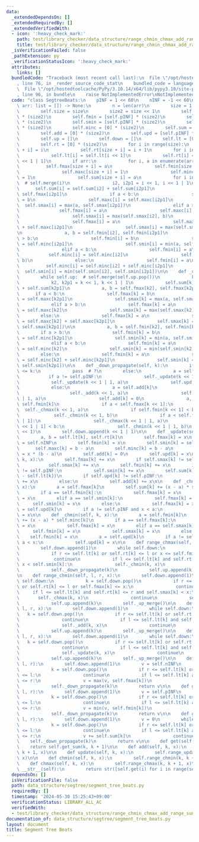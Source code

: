 ```yaml
---
data:
  _extendedDependsOn: []
  _extendedRequiredBy: []
  _extendedVerifiedWith:
  - icon: ':heavy_check_mark:'
    path: test/library_checker/data_structure/range_chmin_chmax_add_range_sum.test.py
    title: test/library_checker/data_structure/range_chmin_chmax_add_range_sum.test.py
  _isVerificationFailed: false
  _pathExtension: py
  _verificationStatusIcon: ':heavy_check_mark:'
  attributes:
    links: []
  bundledCode: "Traceback (most recent call last):\n  File \"/opt/hostedtoolcache/PyPy/3.10.14/x64/lib/pypy3.10/site-packages/onlinejudge_verify/documentation/build.py\"\
    , line 76, in _render_source_code_stat\n    bundled_code = language.bundle(\n\
    \  File \"/opt/hostedtoolcache/PyPy/3.10.14/x64/lib/pypy3.10/site-packages/onlinejudge_verify/languages/python.py\"\
    , line 96, in bundle\n    raise NotImplementedError\nNotImplementedError\n"
  code: "class SegtreeBeats:\n    pINF = 1 << 60\n    nINF = -1 << 60\n\n    def __init__(self,\
    \ arr: list = []) -> None:\n        n = len(arr)\n        size = 1 << (n - 1).bit_length()\n\
    \        self.size = size\n        size2 = size << 1\n        self.fmax = [self.nINF]\
    \ * (size2)\n        self.fmin = [self.pINF] * (size2)\n        self.smax = [self.nINF]\
    \ * (size2)\n        self.smin = [self.pINF] * (size2)\n        self.maxc = [0]\
    \ * (size2)\n        self.minc = [0] * (size2)\n        self.sum = [0] * (size2)\n\
    \        self.add = [0] * (size2)\n        self.upd = [self.pINF] * (size2)\n\
    \        self.up = []\n        self.down = []\n        self.lt = [0] * (size2)\n\
    \        self.rt = [0] * (size2)\n        for i in range(size):\n            self.lt[size\
    \ + i] = i\n            self.rt[size + i] = i + 1\n        for i in range(size)[::-1]:\n\
    \            self.lt[i] = self.lt[i << 1]\n            self.rt[i] = self.rt[i\
    \ << 1 | 1]\n        if arr:\n            for i, a in enumerate(arr):\n      \
    \          self.fmax[size + i] = a\n                self.fmin[size + i] = a\n\
    \                self.maxc[size + i] = 1\n                self.minc[size + i]\
    \ = 1\n                self.sum[size + i] = a\n            for i in range(1, size)[::-1]:\
    \  # self.merge(i)\n                i2, i2p1 = i << 1, i << 1 | 1\n          \
    \      self.sum[i] = self.sum[i2] + self.sum[i2p1]\n                a, b = self.fmax[i2],\
    \ self.fmax[i2p1]\n                if a < b:\n                    self.fmax[i]\
    \ = b\n                    self.maxc[i] = self.maxc[i2p1]\n                  \
    \  self.smax[i] = max(a, self.smax[i2p1])\n                elif a > b:\n     \
    \               self.fmax[i] = a\n                    self.maxc[i] = self.maxc[i2]\n\
    \                    self.smax[i] = max(self.smax[i2], b)\n                else:\n\
    \                    self.fmax[i] = a\n                    self.maxc[i] = self.maxc[i2]\
    \ + self.maxc[i2p1]\n                    self.smax[i] = max(self.smax[i2], self.smax[i2p1])\n\
    \n                a, b = self.fmin[i2], self.fmin[i2p1]\n                if a\
    \ > b:\n                    self.fmin[i] = b\n                    self.minc[i]\
    \ = self.minc[i2p1]\n                    self.smin[i] = min(a, self.smin[i2p1])\n\
    \                elif a < b:\n                    self.fmin[i] = a\n         \
    \           self.minc[i] = self.minc[i2]\n                    self.smin[i] = min(self.smin[i2],\
    \ b)\n                else:\n                    self.fmin[i] = a\n          \
    \          self.minc[i] = self.minc[i2] + self.minc[i2p1]\n                  \
    \  self.smin[i] = min(self.smin[i2], self.smin[i2p1])\n\n    def _up_merge(self):\n\
    \        while self.up:  # self.merge(self.up.pop())\n            k = self.up.pop()\n\
    \            k2, k2p1 = k << 1, k << 1 | 1\n            self.sum[k] = self.sum[k2]\
    \ + self.sum[k2p1]\n            a, b = self.fmax[k2], self.fmax[k2p1]\n      \
    \      if a < b:\n                self.fmax[k] = b\n                self.maxc[k]\
    \ = self.maxc[k2p1]\n                self.smax[k] = max(a, self.smax[k2p1])\n\
    \            elif a > b:\n                self.fmax[k] = a\n                self.maxc[k]\
    \ = self.maxc[k2]\n                self.smax[k] = max(self.smax[k2], b)\n    \
    \        else:\n                self.fmax[k] = a\n                self.maxc[k]\
    \ = self.maxc[k2] + self.maxc[k2p1]\n                self.smax[k] = max(self.smax[k2],\
    \ self.smax[k2p1])\n\n            a, b = self.fmin[k2], self.fmin[k2p1]\n    \
    \        if a > b:\n                self.fmin[k] = b\n                self.minc[k]\
    \ = self.minc[k2p1]\n                self.smin[k] = min(a, self.smin[k2p1])\n\
    \            elif a < b:\n                self.fmin[k] = a\n                self.minc[k]\
    \ = self.minc[k2]\n                self.smin[k] = min(self.smin[k2], b)\n    \
    \        else:\n                self.fmin[k] = a\n                self.minc[k]\
    \ = self.minc[k2] + self.minc[k2p1]\n                self.smin[k] = min(self.smin[k2],\
    \ self.smin[k2p1])\n\n    def _down_propagate(self, k):\n        if self.size\
    \ <= k:\n            pass  # ?\n        else:\n            a = self.upd[k]\n \
    \           if a != self.pINF:\n                self._update(k << 1, a)\n    \
    \            self._update(k << 1 | 1, a)\n                self.upd[k] = self.pINF\n\
    \            else:\n                a = self.add[k]\n                if a:\n \
    \                   self._add(k << 1, a)\n                    self._add(k << 1\
    \ | 1, a)\n                    self.add[k] = 0\n                a, b = self.fmax[k],\
    \ self.fmin[k]\n                if a < self.fmax[k << 1]:\n                  \
    \  self._chmax(k << 1, a)\n                if self.fmin[k << 1] < b:\n       \
    \             self._chmin(k << 1, b)\n                if a < self.fmax[k << 1\
    \ | 1]:\n                    self._chmax(k << 1 | 1, a)\n                if self.fmin[k\
    \ << 1 | 1] < b:\n                    self._chmin(k << 1 | 1, b)\n        self.down.append(k\
    \ << 1)\n        self.down.append(k << 1 | 1)\n\n    def _update(self, k, x):\n\
    \        a, b = self.lt[k], self.rt[k]\n        self.fmax[k] = x\n        self.smax[k]\
    \ = self.nINF\n        self.fmin[k] = x\n        self.smin[k] = self.pINF\n  \
    \      self.maxc[k] = b - a\n        self.minc[k] = b - a\n        self.sum[k]\
    \ = x * (b - a)\n        self.add[k] = 0\n        self.upd[k] = x\n\n    def _add(self,\
    \ k, x):\n        self.fmax[k] += x\n        if self.smax[k] != self.nINF:\n \
    \           self.smax[k] += x\n        self.fmin[k] += x\n        if self.smin[k]\
    \ != self.pINF:\n            self.smin[k] += x\n        self.sum[k] += x * (self.rt[k]\
    \ - self.lt[k])\n        if self.upd[k] != self.pINF:\n            self.upd[k]\
    \ += x\n        else:\n            self.add[k] += x\n\n    def _chmax(self, k,\
    \ x):\n        a = self.fmax[k]\n        self.sum[k] += (x - a) * self.maxc[k]\n\
    \        if a == self.fmin[k]:\n            self.fmax[k] = x\n            self.fmin[k]\
    \ = x\n        elif a == self.smin[k]:\n            self.fmax[k] = x\n       \
    \     self.smin[k] = x\n        else:\n            self.fmax[k] = x\n        a\
    \ = self.upd[k]\n        if a != self.pINF and x < a:\n            self.upd[k]\
    \ = x\n\n    def _chmin(self, k, x):\n        a = self.fmin[k]\n        self.sum[k]\
    \ += (x - a) * self.minc[k]\n        if a == self.fmax[k]:\n            self.fmin[k]\
    \ = x\n            self.fmax[k] = x\n        elif a == self.smax[k]:\n       \
    \     self.fmin[k] = x\n            self.smax[k] = x\n        else:\n        \
    \    self.fmin[k] = x\n        a = self.upd[k]\n        if a != self.pINF and\
    \ a < x:\n            self.upd[k] = x\n\n    def range_chmax(self, l, r, x):\n\
    \        self.down.append(1)\n        while self.down:\n            k = self.down.pop()\n\
    \            if r <= self.lt[k] or self.rt[k] <= l or x <= self.fmin[k]:\n   \
    \             continue\n            if l <= self.lt[k] and self.rt[k] <= r and\
    \ x < self.smin[k]:\n                self._chmin(k, x)\n                continue\n\
    \            self._down_propagate(k)\n            self.up.append(k)\n        self._up_merge()\n\
    \n    def range_chmin(self, l, r, x):\n        self.down.append(1)\n        while\
    \ self.down:\n            k = self.down.pop()\n            if r <= self.lt[k]\
    \ or self.rt[k] <= l or self.fmax[k] <= x:\n                continue\n       \
    \     if l <= self.lt[k] and self.rt[k] <= r and self.smax[k] < x:\n         \
    \       self._chmax(k, x)\n                continue\n            self._down_propagate(k)\n\
    \            self.up.append(k)\n        self._up_merge()\n\n    def range_add(self,\
    \ l, r, x):\n        self.down.append(1)\n        while self.down:\n         \
    \   k = self.down.pop()\n            if r <= self.lt[k] or self.rt[k] <= l:\n\
    \                continue\n            if l <= self.lt[k] and self.rt[k] <= r:\n\
    \                self._add(k, x)\n                continue\n            self._down_propagate(k)\n\
    \            self.up.append(k)\n        self._up_merge()\n\n    def range_update(self,\
    \ l, r, x):\n        self.down.append(1)\n        while self.down:\n         \
    \   k = self.down.pop()\n            if r <= self.lt[k] or self.rt[k] <= l:\n\
    \                continue\n            if l <= self.lt[k] and self.rt[k] <= r:\n\
    \                self._update(k, x)\n                continue\n            self._down_propagate(k)\n\
    \            self.up.append(k)\n        self._up_merge()\n\n    def get_max(self,\
    \ l, r):\n        self.down.append(1)\n        v = self.nINF\n        while self.down:\n\
    \            k = self.down.pop()\n            if r <= self.lt[k] or self.rt[k]\
    \ <= l:\n                continue\n            if l <= self.lt[k] and self.rt[k]\
    \ <= r:\n                v = max(v, self.fmax[k])\n                continue\n\
    \            self._down_propagate(k)\n        return v\n\n    def get_min(self,\
    \ l, r):\n        self.down.append(1)\n        v = self.pINF\n        while self.down:\n\
    \            k = self.down.pop()\n            if r <= self.lt[k] or self.rt[k]\
    \ <= l:\n                continue\n            if l <= self.lt[k] and self.rt[k]\
    \ <= r:\n                v = min(v, self.fmin[k])\n                continue\n\
    \            self._down_propagate(k)\n        return v\n\n    def get_sum(self,\
    \ l, r):\n        self.down.append(1)\n        v = 0\n        while self.down:\n\
    \            k = self.down.pop()\n            if r <= self.lt[k] or self.rt[k]\
    \ <= l:\n                continue\n            if l <= self.lt[k] and self.rt[k]\
    \ <= r:\n                v += self.sum[k]\n                continue\n        \
    \    self._down_propagate(k)\n        return v\n\n    def get(self, k):\n    \
    \    return self.get_sum(k, k + 1)\n\n    def add(self, k, x):\n        self.range_add(k,\
    \ k + 1, x)\n\n    def update(self, k, x):\n        self.range_update(k, k + 1,\
    \ x)\n\n    def chmin(self, k, x):\n        self.range_chmin(k, k + 1, x)\n\n\
    \    def chmax(self, k, x):\n        self.range_chmax(k, k + 1, x)\n\n    def\
    \ __str__(self):\n        return str([self.get(i) for i in range(self.n)])\n"
  dependsOn: []
  isVerificationFile: false
  path: data_structure/segtree/segment_tree_beats.py
  requiredBy: []
  timestamp: '2024-05-30 15:25:43+09:00'
  verificationStatus: LIBRARY_ALL_AC
  verifiedWith:
  - test/library_checker/data_structure/range_chmin_chmax_add_range_sum.test.py
documentation_of: data_structure/segtree/segment_tree_beats.py
layout: document
title: Segment Tree Beats
---
```

